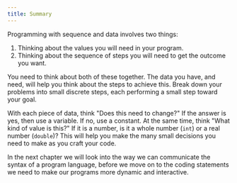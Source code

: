 ```yaml
---
title: Summary
---
```


Programming with sequence and data involves two things:

1. Thinking about the values you will need in your program.
2. Thinking about the sequence of steps you will need to get the outcome you want.

You need to think about both of these together. The data you have, and need, will help you think about the steps to achieve this. Break down your problems into small discrete steps, each performing a small step toward your goal.

With each piece of data, think "Does this need to change?" If the answer is yes, then use a variable. If no, use a constant. At the same time, think "What kind of value is this?" If it is a number, is it a whole number (`int`) or a real number (`double`)? This will help you make the many small decisions you need to make as you craft your code.

In the next chapter we will look into the way we can communicate the syntax of a program language, before we move on to the coding statements we need to make our programs more dynamic and interactive.
